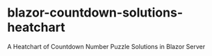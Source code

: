 # blazor-countdown-solutions-heatchart
A Heatchart of Countdown Number Puzzle Solutions in Blazor Server
